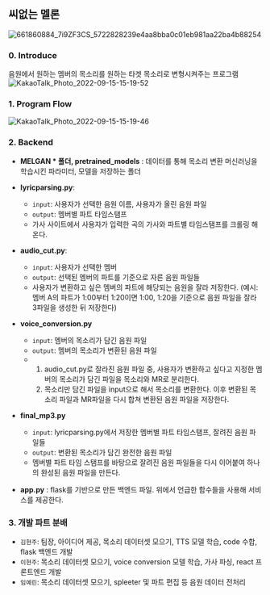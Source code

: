 ## 씨없는 멜론 
![661860884_7i9ZF3CS_5722828239e4aa8bba0c01eb981aa22ba4b88254](https://user-images.githubusercontent.com/51503799/190332972-9cd33c17-6002-4204-bf96-1c30dbe68278.jpeg)

### 0. Introduce
음원에서 원하는 멤버의 목소리를 원하는 타겟 목소리로 변형시켜주는 프로그램
![KakaoTalk_Photo_2022-09-15-15-19-52](https://user-images.githubusercontent.com/51503799/190329199-3ac5894d-7ffd-4998-aef2-ca6ac7d06203.png)





### 1. Program Flow
![KakaoTalk_Photo_2022-09-15-15-19-46](https://user-images.githubusercontent.com/51503799/190329054-698b4940-4a28-442e-80e8-caaa4082ece6.png)


### 2. Backend 
- **MELGAN * 폴더, pretrained_models** : 데이터를 통해 목소리 변환 머신러닝을 학습시킨 파라미터, 모델을 저장하는 폴더
- **lyricparsing.py**: 
	* <code>input</code>: 사용자가 선택한 음원 이름, 사용자가 올린 음원 파일
	* <code>output</code>: 멤버별 파트 타임스탬프
	* 가사 사이트에서 사용자가 입력한 곡의 가사와 파트별 타임스탬프를 크롤링 해온다.
	
- **audio_cut.py**: 
	* <code>input</code>: 사용자가 선택한 멤버
	* <code>output</code>: 선택된 멤버의 파트를 기준으로 자른 음원 파일들
	* 사용자가 변환하고 싶은 멤버의 파트에 해당되는 음원을 잘라 저장한다. (예시: 멤버 A의 파트가 1:00부터 1:20이면 1:00, 1:20을 기준으로 음원 파일을 잘라 3파일을 생성한 뒤 저장한다)
	
- **voice_conversion.py**
	* <code>input</code>: 멤버의 목소리가 담긴 음원 파일
	* <code>output</code>: 멤버의 목소리가 변환된 음원 파일
	*  1) audio_cut.py로 잘라진 음원 파일 중, 사용자가 변환하고 싶다고 지정한 멤버의 목소리가 담긴 파일을 목소리와 MR로 분리한다.
		2) 목소리만 담긴 파일을 input으로 해서 목소리를 변환한다. 이후 변환된 목소리 파일과 MR파일을 다시 합쳐 변환된 음원 파일을 저장한다.

- **final_mp3.py**
	* <code>input</code>: lyricparsing.py에서 저장한 멤버별 파트 타임스탬프, 잘려진 음원 파일들
	* <code>output</code>: 변환된 목소리가 담긴 완전한 음원 파일
	* 멤버별 파트 타임 스탬프를 바탕으로 잘려진 음원 파일들을 다시 이어붙여 하나의 완성된 음원 파일을 만든다.
	
- **app.py** : flask를 기반으로 만든 백엔드 파일. 위에서 언급한 함수들을 사용해 서비스를 제공한다.

### 3. 개발 파트 분배
- <code>김현주</code>: 팀장, 아이디어 제공, 목소리 데이터셋 모으기, TTS 모델 학습, code 수합, flask 백엔드 개발
- <code>이현주</code>: 목소리 데이터셋 모으기, voice conversion 모델 학습, 가사 파싱, react 프론트엔드 개발
- <code>임예린</code>: 목소리 데이터셋 모으기, spleeter 및 파트 편집 등 음원 데이터 전처리
